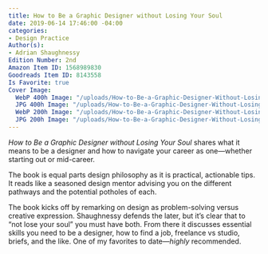 ```yaml
---
title: How to Be a Graphic Designer without Losing Your Soul
date: 2019-06-14 17:46:00 -04:00
categories:
- Design Practice
Author(s):
- Adrian Shaughnessy
Edition Number: 2nd
Amazon Item ID: 1568989830
Goodreads Item ID: 8143558
Is Favorite: true
Cover Image:
  WebP 400h Image: "/uploads/How-to-Be-a-Graphic-Designer-Without-Losing-Your-Soul-400h.webp"
  JPG 400h Image: "/uploads/How-to-Be-a-Graphic-Designer-Without-Losing-Your-Soul-400h.jpg"
  WebP 200h Image: "/uploads/How-to-Be-a-Graphic-Designer-Without-Losing-Your-Soul-200h.webp"
  JPG 200h Image: "/uploads/How-to-Be-a-Graphic-Designer-Without-Losing-Your-Soul-200h.jpg"
---
```


*How to Be a Graphic Designer without Losing Your Soul* shares what it means to be a designer and how to navigate your career as one—whether starting out or mid-career.

The book is equal parts design philosophy as it is practical, actionable tips. It reads like a seasoned design mentor advising you on the different pathways and the potential potholes of each.

The book kicks off by remarking on design as problem-solving versus creative expression. Shaughnessy defends the later, but it’s clear that to “not lose your soul” you must have both. From there it discusses essential skills you need to be a designer, how to find a job, freelance vs studio, briefs, and the like. One of my favorites to date—*highly* recommended.